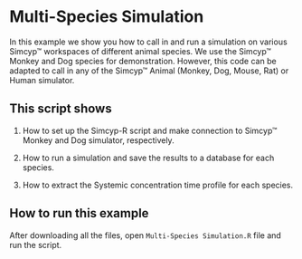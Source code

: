 # Multi-Species Simulation

In this example we show you how to call in and run a simulation on various Simcyp™ workspaces of different animal species. We use the Simcyp™ Monkey and Dog species for demonstration. However, this code can be adapted to call in any of the Simcyp™ Animal (Monkey, Dog, Mouse, Rat) or Human simulator.

## This script shows

1.  How to set up the Simcyp-R script and make connection to Simcyp™ Monkey and Dog simulator, respectively.

2.  How to run a simulation and save the results to a database for each species.

3.  How to extract the Systemic concentration time profile for each species.

## How to run this example

After downloading all the files, open `Multi-Species Simulation.R` file and run the script.
